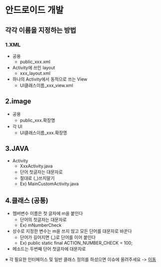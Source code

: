 # 안드로이드 개발
## 각각 이름을 지정하는 방법
### 1.XML
   - 공용 
      - public_xxx.xml
   - Activity에 쓰인 layout
      - xxx_layout.xml
   - 하나의 Activity에서 동적으로 쓰는 View
      - UI클래스이름_xxx_view.xml

## 2.image
   - 공용 
      - public_xxx.확장명
   - 각 UI 
      - UI클래스이름_xxx.확장명
      
## 3.JAVA
   - Activity
     - XxxActivity.java
     - 단어 첫글자는 대문자로
     - 절대로 (_)쓰지말기
     - Ex) MainCustomActivity.java
     
## 4.클래스 (공통)
   - 멤버변수 이름은 첫 글자에 m을 붙인다
     - 단어의 첫글자는 대문자로
     - Ex) mNumberCheck
   - 상수로 지정한 변수는 m을 쓰지 않고 모든 단어를 대문자로 바꾼다
      - 단어가 길어지면 (_)로 단어를 이어 붙인다
      - Ex) public static final ACTION_NUMBER_CHECK = 100;
   - 메소드는 두번째 단어 첫글자에 대문자로

※ 각 필요한 인터페이스 및 일반 클래스 정의를 하셨으면 이슈에 올려주세요
-> [이동](https://github.com/Who-IM/LeaveOutApp/issues/17)
